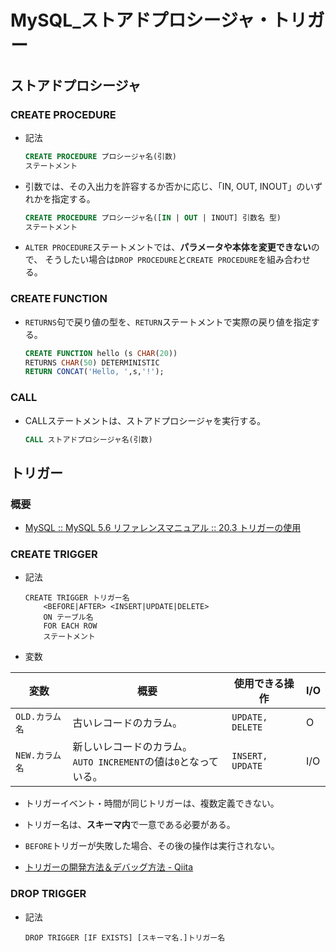 # MySQL_ストアドプロシージャ・トリガー

## ストアドプロシージャ

### CREATE PROCEDURE

- 記法

  ```sql
  CREATE PROCEDURE プロシージャ名(引数)
  ステートメント
  ```

- 引数では、その入出力を許容するか否かに応じ、「IN, OUT, INOUT」のいずれかを指定する。

  ```sql
  CREATE PROCEDURE プロシージャ名([IN | OUT | INOUT] 引数名 型)
  ステートメント
  ```

- `ALTER PROCEDURE`ステートメントでは、**パラメータや本体を変更できない**ので、
  そうしたい場合は`DROP PROCEDURE`と`CREATE PROCEDURE`を組み合わせる。

### CREATE FUNCTION

- `RETURNS`句で戻り値の型を、`RETURN`ステートメントで実際の戻り値を指定する。

  ```sql
  CREATE FUNCTION hello (s CHAR(20))
  RETURNS CHAR(50) DETERMINISTIC
  RETURN CONCAT('Hello, ',s,'!');
  ```

### CALL

- CALLステートメントは、ストアドプロシージャを実行する。

  ```sql
  CALL ストアドプロシージャ名(引数)
  ```

## トリガー

### 概要

- [MySQL :: MySQL 5.6 リファレンスマニュアル :: 20.3 トリガーの使用](https://dev.mysql.com/doc/refman/5.6/ja/triggers.html)

### CREATE TRIGGER

- 記法

  ```mysql
  CREATE TRIGGER トリガー名
      <BEFORE|AFTER> <INSERT|UPDATE|DELETE>
      ON テーブル名
      FOR EACH ROW
      ステートメント
  ```

- 変数

| 変数           | 概要                                                         | 使用できる操作   | I/O  |
  | -------------- | ------------------------------------------------------------ | ---------------- | ---- |
| `OLD.カラム名` | 古いレコードのカラム。                                       | `UPDATE, DELETE` | O    |
| `NEW.カラム名` | 新しいレコードのカラム。<br />`AUTO INCREMENT`の値は`0`となっている。 | `INSERT, UPDATE` | I/O  |

- トリガーイベント・時間が同じトリガーは、複数定義できない。

- トリガー名は、**スキーマ内**で一意である必要がある。

- `BEFORE`トリガーが失敗した場合、その後の操作は実行されない。

- [トリガーの開発方法＆デバッグ方法 - Qiita](https://qiita.com/suin/items/269fa582e40f439d012f)

### DROP TRIGGER

- 記法

  ```mysql
  DROP TRIGGER [IF EXISTS] [スキーマ名.]トリガー名
  ```
